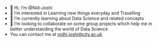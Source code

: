 - 👋 Hi, I’m @Nid-Joshi
- 👀 I’m interested in Learning new things everyday and Travelling
- 🌱 I’m currently learning about Data Science and related concepts
- 💞️ I’m looking to collaborate on some group projects which help me in better understanding the world of Data Science
- You can contact me at nidhi.joshi@city.ac.uk 

<!---
Nid-Joshi/Nid-Joshi is a ✨ special ✨ repository because its `README.md` (this file) appears on your GitHub profile.
You can click the Preview link to take a look at your changes.
--->
